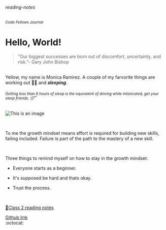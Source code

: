 ###### reading-notes
###### <sup> Code Fellows Journal</sup>
# Hello, World!



>“Our biggest successes are born out of discomfort, uncertainty, and risk.”- Gary John Bishop

   &nbsp;                                                        
Yellow, my name is Monica Ramirez. A couple of my farvorite things are working out :weight_lifting_woman: and **_sleeping_**.

###### <sup> Getting less than 6 hours of sleep is the equivalent of driving while intoxicated, get your sleep friends. :sleeping: </sup>


![This is an image](https://www.rover.com/blog/wp-content/uploads/2015/06/black-lab-sleep.gif)
  
  &nbsp;

To me the growth mindset means effort is required for building new skills, failing included. Failure is part of the path to the mastery of a new skill.

 &nbsp;

Three things to remind  myself on how to stay in the growth mindset:
- Everyone starts as a beginner.
- It's supposed be hard and thats okay.
- Trust the process. 

   &nbsp;
   
[:book:Class 2 reading notes](https://github.com/mramirez92/reading-notes/class2notes)
  
[Github link](https://github.com/mramirez92)	
  :octocat:




